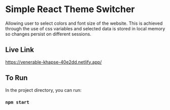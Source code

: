 # Simple React Theme Switcher
Allowing user to select colors and font size of the website. This is achieved through the use of css variables and selected data is stored in local memory so changes persist on different sessions.
## Live Link
https://venerable-khapse-40e2dd.netlify.app/
## To Run

In the project directory, you can run:

### `npm start`

